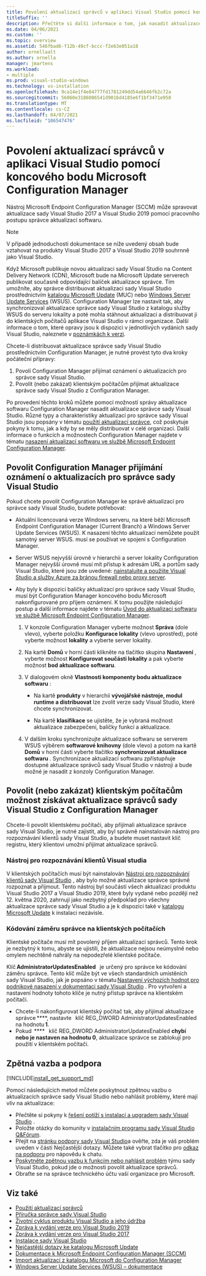 ```yaml
---
title: Povolení aktualizací správců v aplikaci Visual Studio pomocí koncového bodu Microsoft Configuration Manager
titleSuffix: ''
description: Přečtěte si další informace o tom, jak nasadit aktualizace správce do sady Visual Studio.
ms.date: 04/06/2021
ms.custom: ''
ms.topic: overview
ms.assetid: 546fbad6-f12b-49cf-bccc-f2e63e051a18
author: ornellaalt
ms.author: ornella
manager: jmartens
ms.workload:
- multiple
ms.prod: visual-studio-windows
ms.technology: vs-installation
ms.openlocfilehash: 9ca14e1f4e84777fd1781249dd54a6646fb2c72a
ms.sourcegitcommit: 56060e3186086541d9016d4185e6f1bf3471e958
ms.translationtype: MT
ms.contentlocale: cs-CZ
ms.lasthandoff: 04/07/2021
ms.locfileid: "106547476"
---
```

# <a name="enabling-administrator-updates-to-visual-studio-with-microsoft-endpoint-configuration-manager"></a>Povolení aktualizací správců v aplikaci Visual Studio pomocí koncového bodu Microsoft Configuration Manager

Nástroj Microsoft Endpoint Configuration Manager (SCCM) může spravovat aktualizace sady Visual Studio 2017 a Visual Studio 2019 pomocí pracovního postupu správce aktualizací softwaru.

> [!NOTE]
> V případě jednoduchosti dokumentace se níže uvedený obsah bude vztahovat na produkty Visual Studio 2017 a Visual Studio 2019 souhrnně jako Visual Studio.

Když Microsoft publikuje novou aktualizaci sady Visual Studio na Content Delivery Network (CDN), Microsoft bude na Microsoft Update serverech publikovat současně odpovídající balíček aktualizace správce. Tím umožníte, aby správce distribuovat aktualizaci sady Visual Studio prostřednictvím [katalogu Microsoft Update](https://www.catalog.update.microsoft.com/Home.aspx) (MUC) nebo [Windows Server Update Services](https://docs.microsoft.com/windows-server/administration/windows-server-update-services/get-started/windows-server-update-services-wsus) (WSUS). Configuration Manager lze nastavit tak, aby synchronizoval aktualizace správce sady Visual Studio z katalogu služby WSUS do serveru lokality a poté mohla stáhnout aktualizaci a distribuovat ji do klientských počítačů aplikace Visual Studio v rámci organizace. Další informace o tom, které opravy jsou k dispozici v jednotlivých vydáních sady Visual Studio, naleznete v [poznámkách k verzi](https://docs.microsoft.com/visualstudio/releases/2019/release-notes). 

Chcete-li distribuovat aktualizace správce sady Visual Studio prostřednictvím Configuration Manager, je nutné provést tyto dva kroky počáteční přípravy: 
1. Povolí Configuration Manager přijímat oznámení o aktualizacích pro správce sady Visual Studio. 
2. Povolit (nebo zakázat) klientským počítačům přijímat aktualizace správce sady Visual Studio z Configuration Manager.

Po provedení těchto kroků můžete pomocí možností správy aktualizace softwaru Configuration Manager nasadit aktualizace správce sady Visual Studio. Různé typy a charakteristiky aktualizací pro správce sady Visual Studio jsou popsány v tématu [použití aktualizací správce](../install/applying-administrator-updates.md), což poskytuje pokyny k tomu, jak a kdy by se měly distribuovat v celé organizaci. Další informace o funkcích a možnostech Configuration Manager najdete v tématu [nasazení aktualizací softwaru ve službě Microsoft Endpoint Configuration Manager](https://docs.microsoft.com/mem/configmgr/sum/deploy-use/deploy-software-updates). 

## <a name="enable-configuration-manager-to-receive-visual-studio-administrator-update-notifications"></a>Povolit Configuration Manager přijímání oznámení o aktualizacích pro správce sady Visual Studio 

Pokud chcete povolit Configuration Manager ke správě aktualizací pro správce sady Visual Studio, budete potřebovat: 

* Aktuální licencovaná verze Windows serveru, na které běží Microsoft Endpoint Configuration Manager (Current Branch) a Windows Server Update Services (WSUS). K nasazení těchto aktualizací nemůžete použít samotný server WSUS. musí se používat ve spojení s Configuration Manager. 

* Server WSUS nejvyšší úrovně v hierarchii a server lokality Configuration Manager nejvyšší úrovně musí mít přístup k adresám URL a portům sady Visual Studio, které jsou zde uvedené: [nainstalujte a použijte Visual Studio a služby Azure za bránou firewall nebo proxy server](../install/install-and-use-visual-studio-behind-a-firewall-or-proxy-server.md).  

* Aby byly k dispozici balíčky aktualizací pro správce sady Visual Studio, musí být Configuration Manager koncového bodu Microsoft nakonfigurované pro příjem oznámení.  K tomu použijte následující postup a další informace najdete v tématu [Úvod do aktualizací softwaru ve službě Microsoft Endpoint Configuration Manager](https://docs.microsoft.com/mem/configmgr/sum/understand/software-updates-introduction).

  1. V konzole Configuration Manager vyberte možnost **Správa** (dole vlevo), vyberte položku **Konfigurace lokality** (vlevo uprostřed), poté vyberte možnost **lokality** a vyberte server lokality. 

  2. Na kartě **Domů** v horní části klikněte na tlačítko skupina **Nastavení** , vyberte možnost **Konfigurovat součásti lokality** a pak vyberte možnost **bod aktualizace softwaru**. 

  3. V dialogovém okně **Vlastnosti komponenty bodu aktualizace softwaru** : 

        * Na kartě **produkty** v hierarchii **vývojářské nástroje, modul runtime a distribuovat** lze zvolit verze sady Visual Studio, které chcete synchronizovat.   

        * Na kartě **klasifikace** se ujistěte, že je vybraná možnost aktualizace zabezpečení, balíčky funkcí a aktualizace.   

  4. V dalším kroku synchronizujte aktualizace softwaru se serverem WSUS výběrem **softwarové knihovny** (dole vlevo) a potom na kartě **Domů** v horní části vyberte tlačítko **synchronizovat aktualizace softwaru** . Synchronizace aktualizací softwaru zpřístupňuje dostupné aktualizace správců sady Visual Studio v nástroji a bude možné je nasadit z konzoly Configuration Manager.   

## <a name="enable-or-disable-client-machines-ability-to-receive-visual-studio-administrator-updates-from-configuration-manager"></a>Povolit (nebo zakázat) klientským počítačům možnost získávat aktualizace správců sady Visual Studio z Configuration Manager

Chcete-li povolit klientskému počítači, aby přijímali aktualizace správce sady Visual Studio, je nutné zajistit, aby byl správně nainstalován nástroj pro rozpoznávání klientů sady Visual Studio, a budete muset nastavit klíč registru, který klientovi umožní přijímat aktualizace správců.  

### <a name="visual-studio-client-detector-utility"></a>Nástroj pro rozpoznávání klientů Visual studia 

V klientských počítačích musí být nainstalován [Nástroj pro rozpoznávání klientů sady Visual Studio](https://support.microsoft.com/help/5001148) , aby bylo možné aktualizace správce správně rozpoznat a přijmout. Tento nástroj byl součástí všech aktualizací produktu Visual Studio 2017 a Visual Studio 2019, které byly vydané nebo později než 12. května 2020, zahrnují jako nezbytný předpoklad pro všechny aktualizace správce sady Visual Studio a je k dispozici také v [katalogu Microsoft Update](https://catalog.update.microsoft.com) k instalaci nezávisle. 

### <a name="encoding-administrator-intent-on-the-client-machines"></a>Kódování záměru správce na klientských počítačích 

Klientské počítače musí mít povolený příjem aktualizací správců. Tento krok je nezbytný k tomu, abyste se ujistili, že aktualizace nejsou neúmyslně nebo omylem nechtěně nahrály na nepodezřelé klientské počítače. 

Klíč **AdministratorUpdatesEnabled**   je určený pro správce ke kódování záměru správce. Tento klíč může být ve všech standardních umístěních sady Visual Studio, jak je popsáno v tématu [Nastavení výchozích hodnot pro podnikové nasazení v dokumentaci sady Visual Studio](https://docs.microsoft.com/visualstudio/install/set-defaults-for-enterprise-deployments) . Pro vytvoření a nastavení hodnoty tohoto klíče je nutný přístup správce na klientském počítači. 

* Chcete-li nakonfigurovat klientský počítač tak, aby přijímal aktualizace správce ****, nastavte   klíč REG_DWORD AdministratorUpdatesEnabled na hodnotu **1**. 
* Pokud  ****   klíč REG_DWORD AdministratorUpdatesEnabled **chybí nebo je nastaven na hodnotu 0**, aktualizace správce se zablokují pro použití v klientském počítači. 

## <a name="feedback-and-support"></a>Zpětná vazba a podpora
[!INCLUDE[install_get_support_md](includes/install_get_support_md.md)]

Pomocí následujících metod můžete poskytnout zpětnou vazbu o aktualizacích správce sady Visual Studio nebo nahlásit problémy, které mají vliv na aktualizace:
* Přečtěte si pokyny k [řešení potíží s instalací a upgradem sady Visual Studio](../install/troubleshooting-installation-issues.md) .
* Položte otázky do komunity v [instalačním programu sady Visual Studio Q&Fórum](https://docs.microsoft.com/answers/topics/vs-setup.html).
* Přejít na [stránku podpory sady Visual Studio](https://visualstudio.microsoft.com/vs/support/)a ověřte, zda je váš problém uveden v části Nejčastější dotazy.  Můžete také vybrat tlačítko pro [odkaz na podporu](https://visualstudio.microsoft.com/vs/support/#talktous) pro nápovědu k chatu.
* [Poskytněte zpětnou vazbu k funkcím nebo nahlásit problém](https://aka.ms/vs/wsus/feedback) týmu sady Visual Studio, pokud jde o možnosti povolit aktualizace správců.
* Obraťte se na správce technického účtu vaší organizace pro Microsoft.

## <a name="see-also"></a>Viz také
* [Použití aktualizací správců](../install/applying-administrator-updates.md)
* [Příručka správce sady Visual Studio](../install/visual-studio-administrator-guide.md)
* [Životní cyklus produktu Visual Studio a jeho údržba](https://docs.microsoft.com/visualstudio/productinfo/vs-servicing-vs)
* [Zpráva k vydání verze pro Visual Studio 2019](https://docs.microsoft.com/visualstudio/releases/2019/release-notes)
* [Zpráva k vydání verze pro Visual Studio 2017](https://docs.microsoft.com/visualstudio/releasenotes/vs2017-relnotes)
* [Instalace sady Visual Studio](../install/install-visual-studio.md)
* [Nejčastější dotazy ke katalogu Microsoft Update](https://www.catalog.update.microsoft.com/faq.aspx)
* [Dokumentace k Microsoft Endpoint Configuration Manager (SCCM)](https://docs.microsoft.com/mem/configmgr)
* [Import aktualizací z katalogu Microsoft do Configuration Manager](https://docs.microsoft.com/mem/configmgr/sum/get-started/synchronize-software-updates#import-updates-from-the-microsoft-update-catalog)
* [Windows Server Update Services (WSUS) – dokumentace](https://docs.microsoft.com/windows-server/administration/windows-server-update-services/get-started-windows-server-update-services-wsus)
